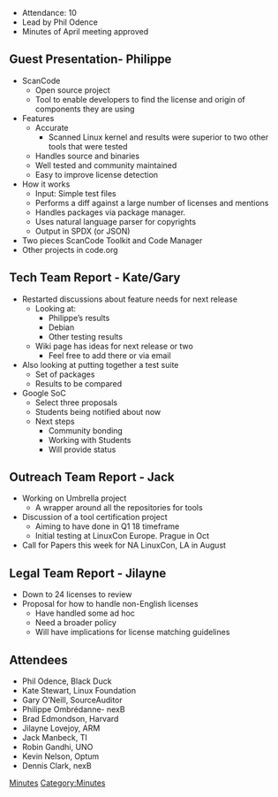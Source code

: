   - Attendance: 10
  - Lead by Phil Odence
  - Minutes of April meeting approved

## Guest Presentation- Philippe

  - ScanCode
      - Open source project
      - Tool to enable developers to find the license and origin of
        components they are using
  - Features
      - Accurate
          - Scanned Linux kernel and results were superior to two other
            tools that were tested
      - Handles source and binaries
      - Well tested and community maintained
      - Easy to improve license detection
  - How it works
      - Input: Simple test files
      - Performs a diff against a large number of licenses and mentions
      - Handles packages via package manager.
      - Uses natural language parser for copyrights
      - Output in SPDX (or JSON)
  - Two pieces ScanCode Toolkit and Code Manager
  - Other projects in code.org

## Tech Team Report - Kate/Gary

  - Restarted discussions about feature needs for next release
      - Looking at:
          - Philippe’s results
          - Debian
          - Other testing results
      - Wiki page has ideas for next release or two
          - Feel free to add there or via email
  - Also looking at putting together a test suite
      - Set of packages
      - Results to be compared
  - Google SoC
      - Select three proposals
      - Students being notified about now
      - Next steps
          - Community bonding
          - Working with Students
          - Will provide status

## Outreach Team Report - Jack

  - Working on Umbrella project
      - A wrapper around all the repositories for tools
  - Discussion of a tool certification project
      - Aiming to have done in Q1 18 timeframe
      - Initial testing at LinuxCon Europe. Prague in Oct
  - Call for Papers this week for NA LinuxCon, LA in August

## Legal Team Report - Jilayne

  - Down to 24 licenses to review
  - Proposal for how to handle non-English licenses
      - Have handled some ad hoc
      - Need a broader policy
      - Will have implications for license matching guidelines

## Attendees

  - Phil Odence, Black Duck
  - Kate Stewart, Linux Foundation
  - Gary O’Neill, SourceAuditor
  - Philippe Ombrédanne- nexB
  - Brad Edmondson, Harvard
  - Jilayne Lovejoy, ARM
  - Jack Manbeck, TI
  - Robin Gandhi, UNO
  - Kevin Nelson, Optum
  - Dennis Clark, nexB

[Minutes](Category:General "wikilink")
[Category:Minutes](Category:Minutes "wikilink")
